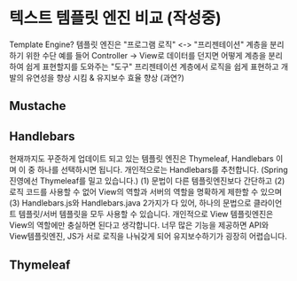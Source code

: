 # 텍스트 템플릿 엔진 비교 (작성중)


Template Engine?
템플릿 엔진은 "프로그램 로직" <-> "프리젠테이션" 계층을 분리하기 위한 수단
예를 들어 Controller -> View로 데이터를 던지면 어떻게 계층을 분리하여 쉽게 표현할지를 도와주는 "도구"
프리젠테이션 계층에서 로직을 쉽게 표현하고 개발의 유연성을 향상 시킴 & 유지보수 효율 향상 (과연?)

## Mustache

## Handlebars
현재까지도 꾸준하게 업데이트 되고 있는 템플릿 엔진은 Thymeleaf, Handlebars 이며 이 중 하나를 선택하시면 됩니다. 
개인적으로는 Handlebars를 추천합니다. 
(Spring 진영에선 Thymeleaf를 밀고 있습니다.) 
(1) 문법이 다른 템플릿엔진보다 간단하고 
(2) 로직 코드를 사용할 수 없어 View의 역할과 서버의 역할을 명확하게 제한할 수 있으며 
(3) Handlebars.js와 Handlebars.java 2가지가 다 있어, 하나의 문법으로 클라이언트 템플릿/서버 템플릿을 모두 사용할 수 있습니다. 
개인적으로 View 템플릿엔진은 View의 역할에만 충실하면 된다고 생각합니다. 
너무 많은 기능을 제공하면 API와 View템플릿엔진, JS가 서로 로직을 나눠갖게 되어 유지보수하기가 굉장히 어렵습니다.


## Thymeleaf
